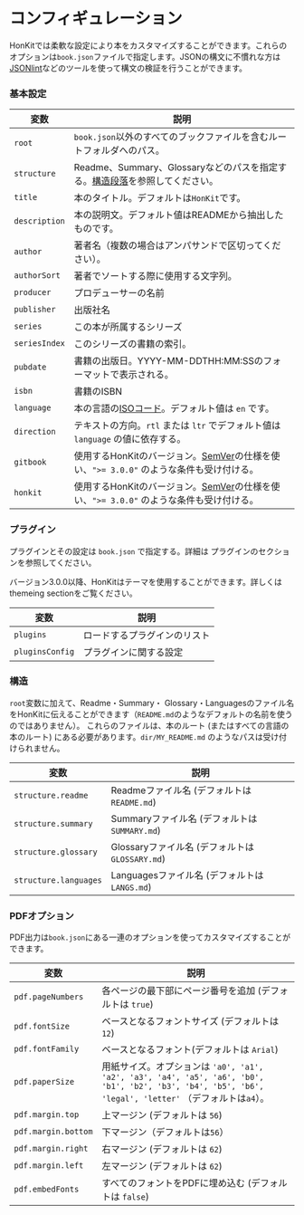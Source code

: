 # コンフィギュレーション

HonKitでは柔軟な設定により本をカスタマイズすることができます。これらのオプションは`book.json`ファイルで指定します。JSONの構文に不慣れな方は[JSONlint](http://jsonlint.com)などのツールを使って構文の検証を行うことができます。

### 基本設定

| 変数 | 説明 |
| -------- | ----------- |
| `root` | `book.json`以外のすべてのブックファイルを含むルートフォルダへのパス。 |
| `structure` | Readme、Summary、Glossaryなどのパスを指定する。[構造段落](#structure)を参照してください。 |
| `title` | 本のタイトル。デフォルトは`HonKit`です。 |
| `description` | 本の説明文。デフォルト値はREADMEから抽出したものです。 |
| `author` | 著者名（複数の場合はアンパサンドで区切ってください）。 |
| `authorSort` | 著者でソートする際に使用する文字列。 |
| `producer` | プロデューサーの名前 |
| `publisher` | 出版社名 |
| `series` | この本が所属するシリーズ |
| `seriesIndex` | このシリーズの書籍の索引。 |
| `pubdate` | 書籍の出版日。YYYY-MM-DDTHH:MM:SSのフォーマットで表示される。 |
| `isbn` | 書籍のISBN |
| `language` | 本の言語の[ISOコード](https://en.wikipedia.org/wiki/List_of_ISO_639-1_codes)。デフォルト値は `en` です。 |
| `direction` | テキストの方向。`rtl` または `ltr` でデフォルト値は `language` の値に依存する。 |
| `gitbook` | 使用するHonKitのバージョン。[SemVer](http://semver.org)の仕様を使い、`">= 3.0.0"` のような条件も受け付ける。 |
| `honkit` | 使用するHonKitのバージョン。[SemVer](http://semver.org)の仕様を使い、`">= 3.0.0"` のような条件も受け付ける。 |

### プラグイン

プラグインとその設定は `book.json` で指定する。詳細は プラグインのセクションを参照してください。

バージョン3.0.0以降、HonKitはテーマを使用することができます。詳しくはthemeing sectionをご覧ください。

| 変数 | 説明 |
| -------- | ----------- |
| `plugins` | ロードするプラグインのリスト |
| `pluginsConfig` | プラグインに関する設定 |

### 構造

`root`変数に加えて、Readme・Summary・ Glossary・Languagesのファイル名をHonKitに伝えることができます（`README.md`のようなデフォルトの名前を使うのではありません）。
これらのファイルは、本のルート (またはすべての言語の本のルート) にある必要があります。`dir/MY_README.md` のようなパスは受け付けられません。

| 変数 | 説明 |
| -------- | ----------- |
| `structure.readme` | Readmeファイル名 (デフォルトは `README.md`) |
| `structure.summary` | Summaryファイル名 (デフォルトは `SUMMARY.md`) |
| `structure.glossary` | Glossaryファイル名 (デフォルトは `GLOSSARY.md`) |
| `structure.languages` | Languagesファイル名 (デフォルトは `LANGS.md`) |

### PDFオプション

PDF出力は`book.json`にある一連のオプションを使ってカスタマイズすることができます。

| 変数 | 説明 |
| -------- | ----------- |
| `pdf.pageNumbers` | 各ページの最下部にページ番号を追加 (デフォルトは `true`) |
| `pdf.fontSize` | ベースとなるフォントサイズ (デフォルトは `12`) |
| `pdf.fontFamily` | ベースとなるフォント(デフォルトは `Arial`) |
| `pdf.paperSize` | 用紙サイズ。オプションは `'a0', 'a1', 'a2', 'a3', 'a4', 'a5', 'a6', 'b0', 'b1', 'b2', 'b3', 'b4', 'b5', 'b6', 'legal', 'letter'` （デフォルトは`a4`）。 |
| `pdf.margin.top` | 上マージン (デフォルトは `56`) |
| `pdf.margin.bottom` | 下マージン（デフォルトは`56`） |
| `pdf.margin.right` | 右マージン (デフォルトは `62`) |
| `pdf.margin.left` | 左マージン (デフォルトは `62`) |
| `pdf.embedFonts` | すべてのフォントをPDFに埋め込む (デフォルトは `false`) |
